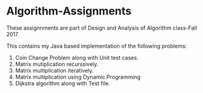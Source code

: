 # Algorithm-Assignments
These assignnments are part of Design and Analysis of Algorithm class-Fall 2017

This contains my Java based implementation of the following problems:

1. Coin Change Problem along with Unit test cases.
2. Matrix mutiplication recurssively.
3. Matrix multiplication iteratively.
4. Matrix multiplication using Dynamic Programming
5. Dijkstra algorithm along with Test file.
